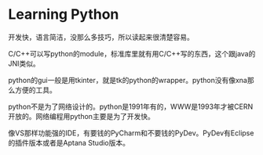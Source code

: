 # Learning Python

开发快，语言简洁，没那么多技巧，所以读起来很清楚容易。

C/C++可以写python的module，标准库里就有用C/C++写的东西，这个跟java的JNI类似。

python的gui一般是用tkinter，就是tk的python的wrapper。python没有像xna那么方便的工具。

python不是为了网络设计的。python是1991年有的，WWW是1993年才被CERN开放的。网络编程用python主要是为了开发快。

像VS那样功能强的IDE，有要钱的PyCharm和不要钱的PyDev。PyDev有Eclipse的插件版本或者是Aptana Studio版本。
